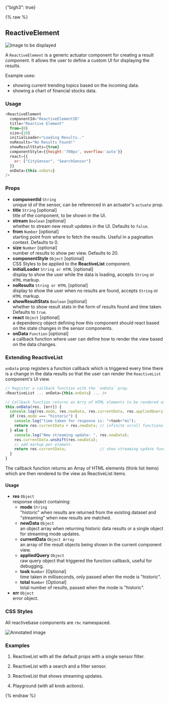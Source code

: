 {"bigh3": true}

{% raw %}

## ReactiveElement

![Image to be displayed](https://i.imgur.com/hwjCLss.png)

A `ReactiveElement` is a generic actuator component for creating a result component. It allows the user to define a custom UI for displaying the results.

Example uses:

* showing current trending topics based on the incoming data.
* showing a chart of financial stocks data.

### Usage

```js
<ReactiveElement
  componentId="ReactiveElementID"
  title="Reactive Element"
  from={0}
  size={10}
  initialLoader="Loading Results.."
  noResults="No Results Found!"
  showResultStats={true}
  componentStyle={{height:'700px', overflow:'auto'}}
  react={{
    or: ["CitySensor", "SearchSensor"]
  }}
  onData={this.onData}
/>
```

### Props

- **componentId** `String`  
    unique id of the sensor, can be referenced in an actuator's `actuate` prop.
- **title** `String` [optional]  
    title of the component, to be shown in the UI.
- **stream** `Boolean` [optional]  
    whether to stream new result updates in the UI. Defaults to `false`.
- **from** `Number` [optional]  
    starting point from where to fetch the results. Useful in a pagination context. Defaults to 0.
- **size** `Number` [optional]  
    number of results to show per view. Defaults to 20.
- **componentStyle** `Object` [optional]  
    CSS Styles to be applied to the **ReactiveList** component.
- **initialLoader** `String or HTML` [optional]  
    display to show the user while the data is loading, accepts `String` or `HTML` markup.
- **noResults** `String or HTML` [optional]  
    display to show the user when no results are found, accepts `String` or `HTML` markup.
- **showResultStats** `Boolean` [optional]  
    whether to show result stats in the form of results found and time taken. Defaults to `true`.
- **react** `Object` [optional]  
    a dependency object defining how this component should react based on the state changes in the sensor components.
- **onData** `Function` [optional]  
    a callback function where user can define how to render the view based on the data changes.

### Extending ReactiveList

`onData` prop registers a function callback which is triggered every time there is a change in the data results so that the user can render the `ReactiveList` component's UI view.

```js
// Register a callback function with the `onData` prop.
<ReactiveList ... onData={this.onData} ... />

// Callback function returns an Arry of HTML elements to be rendered as ReactiveList items.
this.onData(res, [err]) {
  console.log(res.mode, res.newData, res.currentData, res.appliedQuery);
  if (res.mode === "historic") {
    console.log("time taken for response is: "+took+"ms");
    return res.currentData + res.newData; // infinite scroll functionality
  } else {
    console.log("New streaming update: ", res.newData);
    res.currentData.unshift(res.newData);
    // add markup per element.
    return res.currentData;               // show streaming update functionality
  }
}
```

The callback function returns an Array of HTML elements (think list items) which are then rendered to the view as ReactiveList items.

#### Usage

- **res** `Object`  
    response object containing:  
    - **mode** `String`  
        "historic" when results are returned from the existing dataset and "streaming" when new results are matched.
    - **newData** `Object`  
        an object array when returning historic data results or a single object for streaming mode updates.
    - **currentData** `Object Array`  
        an array of the result objects being shown in the current component view.
    - **appliedQuery** `Object`  
        raw query object that triggered the function callback, useful for debugging.
    - **took** `Number` [Optional]  
        time taken in milliseconds, only passed when the mode is "historic".
    - **total** `Number` [Optional]  
        total number of results, passed when the mode is "historic".
- **err** `Object`  
    error object.

### CSS Styles

All reactivebase components are `rbc` namespaced.

![Annotated image](https://i.imgur.com/KtDriR7.png)

### Examples

1. ReactiveList with all the default props with a single sensor filter.

2. ReactiveList with a search and a filter sensor.

3. ReactiveList that shows streaming updates.

4. Playground (with all knob actions).

{% endraw %}
